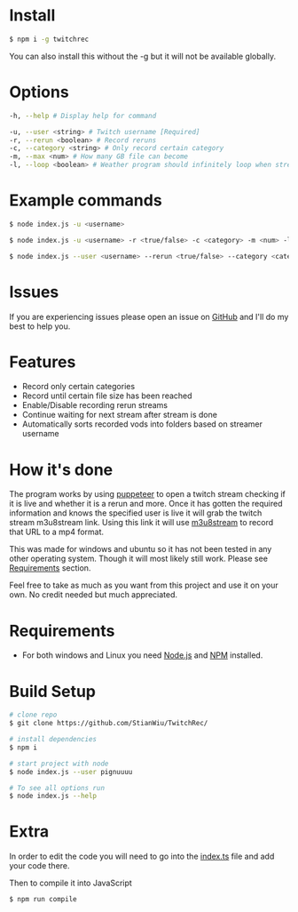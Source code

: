 # Install

```bash
$ npm i -g twitchrec
```

You can also install this without the -g but it will not be available globally.

# Options

```bash
-h, --help # Display help for command

-u, --user <string> # Twitch username [Required]
-r, --rerun <boolean> # Record reruns
-c, --category <string> # Only record certain category
-m, --max <num> # How many GB file can become
-l, --loop <boolean> # Weather program should infinitely loop when stream is over
```

# Example commands

```bash
$ node index.js -u <username>

$ node index.js -u <username> -r <true/false> -c <category> -m <num> -l <true/false>

$ node index.js --user <username> --rerun <true/false> --category <category> --max <num> --loop <true/false>
```

# Issues

If you are experiencing issues please open an issue on [GitHub](https://github.com/StianWiu/TwitchRec/issues) and I'll do my best to help you.

# Features

- Record only certain categories
- Record until certain file size has been reached
- Enable/Disable recording rerun streams
- Continue waiting for next stream after stream is done
- Automatically sorts recorded vods into folders based on streamer username

# How it's done

The program works by using [puppeteer](https://github.com/puppeteer/puppeteer) to open a twitch stream checking if it is live and whether it is a rerun and more. Once it has gotten the required information and knows the specified user is live it will grab the twitch stream m3u8stream link. Using this link it will use [m3u8stream](https://www.npmjs.com/package/m3u8stream) to record that URL to a mp4 format.

This was made for windows and ubuntu so it has not been tested in any other operating system. Though it will most likely still work. Please see [Requirements](#requirements) section.

Feel free to take as much as you want from this project and use it on your own. No credit needed but much appreciated.

# Requirements

- For both windows and Linux you need [Node.js](https://nodejs.org/) and [NPM](https://nodejs.org/) installed.

# Build Setup

```bash
# clone repo
$ git clone https://github.com/StianWiu/TwitchRec/

# install dependencies
$ npm i

# start project with node
$ node index.js --user pignuuuu

# To see all options run
$ node index.js --help
```

# Extra

In order to edit the code you will need to go into the [index.ts](https://github.com/Pignuuu/twitch-recorder/blob/main/index.ts) file and add your code there.

Then to compile it into JavaScript

```bash
$ npm run compile
```
